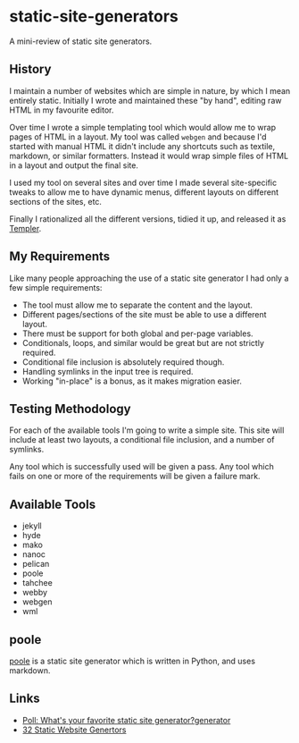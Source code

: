 static-site-generators
======================

A mini-review of static site generators.

History
-------

I maintain a number of websites which are simple in nature, by which I mean entirely static.  Initially I wrote and maintained these "by hand", editing raw HTML in my favourite editor.

Over time I wrote a simple templating tool which would allow me to wrap pages of HTML in a layout.  My tool was called `webgen` and because I'd started with manual HTML it didn't include any shortcuts such as textile, markdown, or similar formatters.  Instead it would wrap simple files of HTML in a layout and output the final site.

I used my tool on several sites and over time I made several site-specific tweaks to allow me to have dynamic menus, different layouts on different sections of the sites, etc.

Finally I rationalized all the different versions, tidied it up, and released it as [Templer](https://github.com/skx/templer).


My Requirements
---------------

Like many people approaching the use of a static site generator I had only a few simple requirements:

* The tool must allow me to separate the content and the layout.
* Different pages/sections of the site must be able to use a different layout.
* There must be support for both global and per-page variables.
* Conditionals, loops, and similar would be great but are not strictly required.
* Conditional file inclusion is absolutely required though.
* Handling symlinks in the input tree is required.
* Working "in-place" is a bonus, as it makes migration easier.


Testing Methodology
-------------------

For each of the available tools I'm going to write a simple site.  This site will
include at least two layouts, a conditional file inclusion, and a number of symlinks.

Any tool which is successfully used will be given a pass.  Any tool which fails on one or more of the requirements will be given a failure mark.


Available Tools
---------------

* jekyll
* hyde
* mako
* nanoc
* pelican
* poole
* tahchee
* webby
* webgen
* wml



poole
------

[poole](https://bitbucket.org/obensonne/poole) is a static site generator which is written in Python, and uses markdown.


Links
-----

* [Poll: What's your favorite static site generator?generator](http://news.ycombinator.com/item?id=4857473)
* [32 Static Website Genertors](http://iwantmyname.com/blog/2011/02/list-static-website-generators.html)